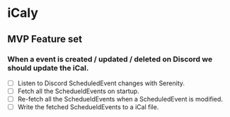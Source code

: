 # iCaly

## MVP Feature set

### When a event is created / updated / deleted on Discord we should update the iCal.
- [ ] Listen to Discord ScheduledEvent changes with Serenity.
- [ ] Fetch all the SchedueldEvents on startup.
- [ ] Re-fetch all the SchedueldEvents when a ScheduledEvent is modified.
- [ ] Write the fetched SchedueldEvents to a iCal file.
